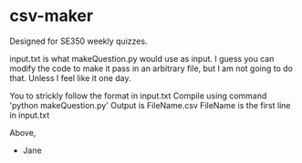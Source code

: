 csv-maker
=========
Designed for SE350 weekly quizzes.

input.txt is what makeQuestion.py would use as input.
I guess you can modify the code to make it pass in an arbitrary file, but I am not going to do that. Unless I feel like it one day.

You to strickly follow the format in input.txt
Compile using command 'python makeQuestion.py'
Output is FileName.csv
FileName is the first line in input.txt

Above,
  - Jane
